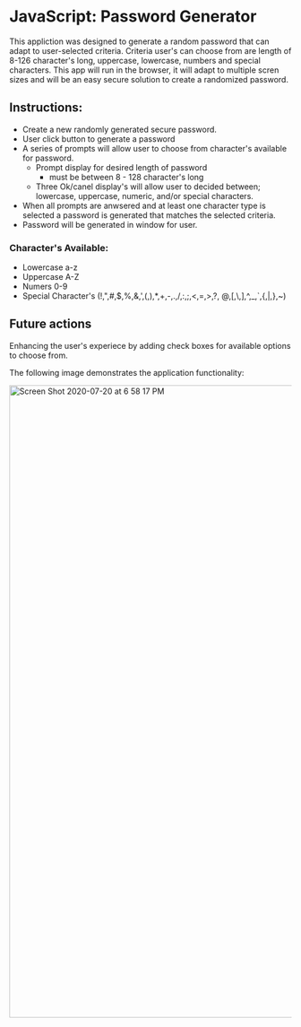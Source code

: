 # JavaScript: Password Generator

This appliction was designed to generate a random password that can adapt to user-selected criteria. Criteria user's can choose from are length of 8-126 character's long, uppercase, lowercase, numbers and special characters. This app will run in the browser, it will adapt to multiple scren sizes and will be an easy secure solution to create a randomized password. 

## Instructions:

* Create a new randomly generated secure password.
* User click button to generate a password
* A series of prompts will allow user to choose from character's available for password.
    * Prompt display for desired length of password 
        * must be between 8 - 128 character's long
    * Three Ok/canel display's will allow user to decided between; lowercase, uppercase, numeric, and/or special characters. 
* When all prompts are anwsered and at least one character type is selected a password is generated that matches the selected criteria. 
* Password will be generated in window for user.
### Character's Available:
* Lowercase a-z 
* Uppercase A-Z
* Numers 0-9
* Special Character's (!,",#,$,%,&,',(,),*,+,-,.,/,:,;,<,=,>,?, @,[,\\,],^,_,`,{,|,},~)

## Future actions

Enhancing the user's experiece by adding check boxes for available options to choose from. 


The following image demonstrates the application functionality:


<img width="1128" alt="Screen Shot 2020-07-20 at 6 58 17 PM" src="https://user-images.githubusercontent.com/66084311/88004056-1b10c380-cabb-11ea-9fbf-4881ce278c0c.png">
